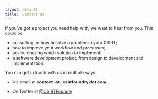 ```yaml
---
layout: default
title:  Contact us
---
```

If you've got a project you need help with, we want to hear from you. This could be:

* consulting on how to solve a problem in your CSIRT;
* how to improve your workflow and processes;
* advice chosing which solution to implement;
* a software development project, from design to development and implementation.

You can get in touch with us in multiple ways:

* Via email at **contact -at- csirtfoundry dot com**.
<!--* Our PGP key is available at:--> 
* On Twitter at <a href="https://twitter.com/CSIRTFoundry">@CSIRTFoundry</a>
